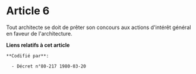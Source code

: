 # Article 6

Tout architecte se doit de prêter son concours aux actions d'intérêt général en faveur de l'architecture.

**Liens relatifs à cet article**

	**Codifié par**:

	  - Décret n°80-217 1980-03-20
